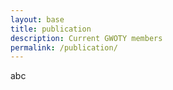 ```yaml
---
layout: base
title: publication
description: Current GWOTY members
permalink: /publication/
---
```

abc
